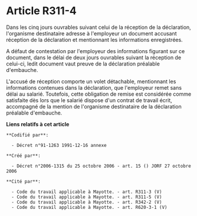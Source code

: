 # Article R311-4

Dans les cinq jours ouvrables suivant celui de la réception de la déclaration, l'organisme destinataire adresse à l'employeur
un document accusant réception de la déclaration et mentionnant les informations enregistrées.

A défaut de contestation par l'employeur des informations figurant sur ce document, dans le délai de deux jours ouvrables
suivant la réception de celui-ci, ledit document vaut preuve de la déclaration préalable d'embauche.

L'accusé de réception comporte un volet détachable, mentionnant les informations contenues dans la déclaration, que
l'employeur remet sans délai au salarié. Toutefois, cette obligation de remise est considérée comme satisfaite dès lors que
le salarié dispose d'un contrat de travail écrit, accompagné de la mention de l'organisme destinataire de la déclaration
préalable d'embauche.

**Liens relatifs à cet article**

	**Codifié par**:

	  - Décret n°91-1263 1991-12-16 annexe

	**Créé par**:

	  - Décret n°2006-1315 du 25 octobre 2006 - art. 15 () JORF 27 octobre 2006

	**Cité par**:

	  - Code du travail applicable à Mayotte. - art. R311-3 (V)
	  - Code du travail applicable à Mayotte. - art. R311-5 (V)
	  - Code du travail applicable à Mayotte. - art. R342-2 (V)
	  - Code du travail applicable à Mayotte. - art. R620-3-1 (V)
